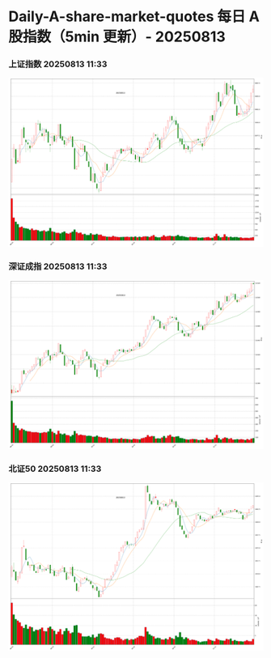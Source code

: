
# Daily-A-share-market-quotes 每日 A 股指数（5min 更新）- 20250813

### 上证指数 20250813 11:33
![](./fig/2025/8/20250813-sh000001.png)

### 深证成指 20250813 11:33
![](./fig/2025/8/20250813-sz399001.png)

### 北证50 20250813 11:33
![](./fig/2025/8/20250813-bj899050.png)
